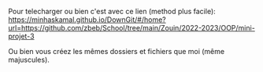 Pour telecharger ou bien c'est avec ce lien (method plus facile): https://minhaskamal.github.io/DownGit/#/home?url=https://github.com/zbeb/School/tree/main/Zouin/2022-2023/OOP/mini-projet-3

Ou bien vous créez les mêmes dossiers et fichiers que moi (même majuscules).